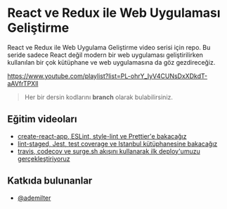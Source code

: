 # React ve Redux ile Web Uygulaması Geliştirme

React ve Redux ile Web Uygulama Geliştirme video serisi için repo. Bu seride sadece React değil modern bir web uygulaması geliştirilirken kullanılan bir çok kütüphane ve web uygulamasına da göz gezdireceğiz.

https://www.youtube.com/playlist?list=PL-ohrY_IyV4CUNsDxXDkdT-aAVfrTPXll

> Her bir dersin kodlarını **branch** olarak bulabilirsiniz.

## Eğitim videoları

- [create-react-app, ESLint, style-lint ve Prettier'e bakacağız](https://www.youtube.com/watch?v=oGOyZMB2-Ko)
- [lint-staged, Jest, test coverage ve Istanbul kütüphanesine bakacağız](https://youtu.be/k2_jLJf8dAk)
- [travis, codecov ve surge.sh akışını kullanarak ilk deploy'umuzu gerçekleştiriyoruz](https://youtu.be/vGOky33smMM)

## Katkıda bulunanlar
- [@ademilter](https://github.com/ademilter)
